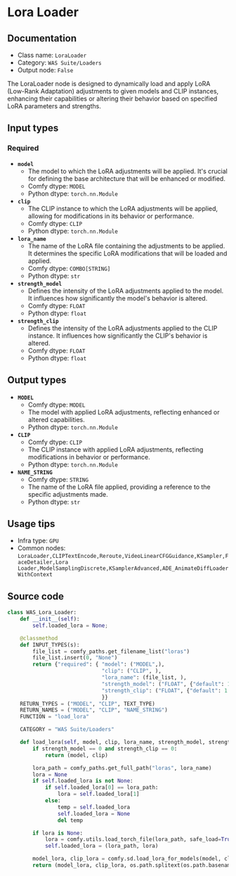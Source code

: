 # Lora Loader
## Documentation
- Class name: `LoraLoader`
- Category: `WAS Suite/Loaders`
- Output node: `False`

The LoraLoader node is designed to dynamically load and apply LoRA (Low-Rank Adaptation) adjustments to given models and CLIP instances, enhancing their capabilities or altering their behavior based on specified LoRA parameters and strengths.
## Input types
### Required
- **`model`**
    - The model to which the LoRA adjustments will be applied. It's crucial for defining the base architecture that will be enhanced or modified.
    - Comfy dtype: `MODEL`
    - Python dtype: `torch.nn.Module`
- **`clip`**
    - The CLIP instance to which the LoRA adjustments will be applied, allowing for modifications in its behavior or performance.
    - Comfy dtype: `CLIP`
    - Python dtype: `torch.nn.Module`
- **`lora_name`**
    - The name of the LoRA file containing the adjustments to be applied. It determines the specific LoRA modifications that will be loaded and applied.
    - Comfy dtype: `COMBO[STRING]`
    - Python dtype: `str`
- **`strength_model`**
    - Defines the intensity of the LoRA adjustments applied to the model. It influences how significantly the model's behavior is altered.
    - Comfy dtype: `FLOAT`
    - Python dtype: `float`
- **`strength_clip`**
    - Defines the intensity of the LoRA adjustments applied to the CLIP instance. It influences how significantly the CLIP's behavior is altered.
    - Comfy dtype: `FLOAT`
    - Python dtype: `float`
## Output types
- **`MODEL`**
    - Comfy dtype: `MODEL`
    - The model with applied LoRA adjustments, reflecting enhanced or altered capabilities.
    - Python dtype: `torch.nn.Module`
- **`CLIP`**
    - Comfy dtype: `CLIP`
    - The CLIP instance with applied LoRA adjustments, reflecting modifications in behavior or performance.
    - Python dtype: `torch.nn.Module`
- **`NAME_STRING`**
    - Comfy dtype: `STRING`
    - The name of the LoRA file applied, providing a reference to the specific adjustments made.
    - Python dtype: `str`
## Usage tips
- Infra type: `GPU`
- Common nodes: `LoraLoader,CLIPTextEncode,Reroute,VideoLinearCFGGuidance,KSampler,FaceDetailer,Lora Loader,ModelSamplingDiscrete,KSamplerAdvanced,ADE_AnimateDiffLoaderWithContext`


## Source code
```python
class WAS_Lora_Loader:
    def __init__(self):
        self.loaded_lora = None;

    @classmethod
    def INPUT_TYPES(s):
        file_list = comfy_paths.get_filename_list("loras")
        file_list.insert(0, "None")
        return {"required": { "model": ("MODEL",),
                              "clip": ("CLIP", ),
                              "lora_name": (file_list, ),
                              "strength_model": ("FLOAT", {"default": 1.0, "min": -10.0, "max": 10.0, "step": 0.01}),
                              "strength_clip": ("FLOAT", {"default": 1.0, "min": -10.0, "max": 10.0, "step": 0.01}),
                              }}
    RETURN_TYPES = ("MODEL", "CLIP", TEXT_TYPE)
    RETURN_NAMES = ("MODEL", "CLIP", "NAME_STRING")
    FUNCTION = "load_lora"

    CATEGORY = "WAS Suite/Loaders"

    def load_lora(self, model, clip, lora_name, strength_model, strength_clip):
        if strength_model == 0 and strength_clip == 0:
            return (model, clip)

        lora_path = comfy_paths.get_full_path("loras", lora_name)
        lora = None
        if self.loaded_lora is not None:
            if self.loaded_lora[0] == lora_path:
                lora = self.loaded_lora[1]
            else:
                temp = self.loaded_lora
                self.loaded_lora = None
                del temp

        if lora is None:
            lora = comfy.utils.load_torch_file(lora_path, safe_load=True)
            self.loaded_lora = (lora_path, lora)

        model_lora, clip_lora = comfy.sd.load_lora_for_models(model, clip, lora, strength_model, strength_clip)
        return (model_lora, clip_lora, os.path.splitext(os.path.basename(lora_name))[0])

```
